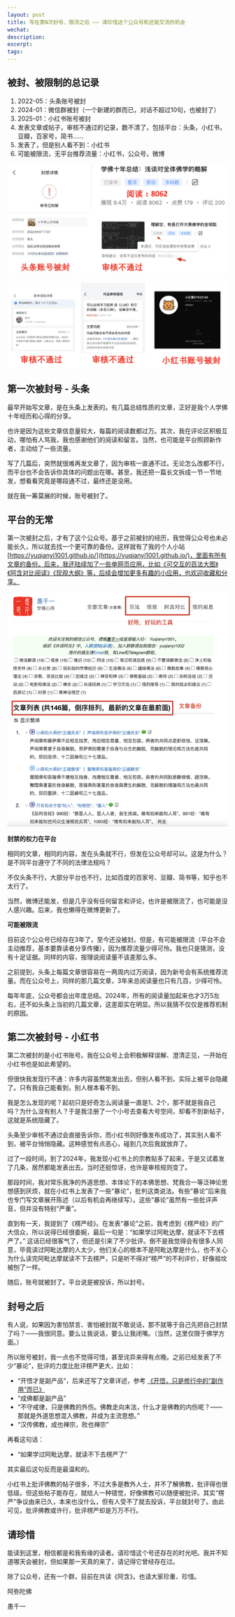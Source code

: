 ```yaml
---
layout: post
title: 写在第N次封号、限流之后 —— 请珍惜这个公众号和还能交流的机会
wechat: 
description: 
excerpt: 
tags:
---
```


## 被封、被限制的总记录

1. 2022-05：头条账号被封  
2. 2024-01：微信群被封（一个新建的群而已，对话不超过10句，也被封了）  
3. 2025-01：小红书账号被封  
4. 发表文章或帖子，审核不通过的记录，数不清了，包括平台：头条，小红书，豆瓣，百家号，简书……  
5. 发表了，但是别人看不到：小红书  
6. 可能被限流，无平台推荐流量：小红书，公众号，微博  

![](../images/2025-02-12-16-28-33.png)

![](../images/2025-02-12-16-28-56.png)

## 第一次被封号 - 头条

最早开始写文章，是在头条上发表的。有几篇总结性质的文章，正好是我个人学佛十年经历和心得的分享。

也许是因为这些文章信息量较大，每篇的阅读数都过万。其次，我在评论区积极互动，哪怕有人骂我，我也感谢他们的阅读和留言。当然，也可能是平台照顾新作者，主动给了一些流量。

写了几篇后，突然就很难再发文章了，因为审核一直通不过。无论怎么改都不行，而平台也不会告诉你具体的问题出在哪。甚至，我还把一篇长文拆成一节一节地发，想看看究竟是哪段通不过，最终还是没用。

就在我一筹莫展的时候，账号被封了。

## 平台的无常

第一次被封之后，才有了这个公众号。基于之前被封的经历，我觉得公众号也未必能长久，所以就去找一个更可靠的备份。这样就有了我的个人小站 [https://yuqianyi1001.github.io/](https://yuqianyi1001.github.io/)，里面有所有文章的备份。后来，我还陆续加了一些单网页应用，比如《可交互的百法大图》《阿含对比阅读》《现观大纲》等，后续会增加更多有趣的小应用，也欢迎收藏和分享。

![](../images/2025-02-12-16-33-34.png)

**封禁的权力在平台**

相同的文章，相同的内容，发在头条就不行，但发在公众号却可以。这是为什么？是不同平台遵守了不同的法律法规吗？

不仅头条不行，大部分平台也不行，比如百度的百家号、豆瓣、简书等，知乎也不太行了。

当然，微博还能发，但是几乎没有任何留言和评论，也许是被限流了，也可能是没人感兴趣。后来，我也懒得在微博更新了。

**可能被限流**

目前这个公众号已经存在3年了，至今还没被封。但是，有可能被限流（平台不会主动推荐，基本要靠读者分享传播），因为推荐流量少得可怜。我也只是猜测，没有十足证据。同样的内容，按理说阅读量不该差那么多。

之前提到，头条上每篇文章很容易在一两周内过万阅读，因为新号会有系统推荐流量。而在公众号上，同样的那几篇文章，3年来总阅读量也只有几百，少得可怜。

每年年底，公众号都会出年度总结。2024年，所有的阅读量加起来也才3万5左右，还不如头条上当初的几篇文章，这差距实在明显。所以我猜不仅仅是推荐机制的原因。

## 第二次被封号 - 小红书

第二次被封的是小红书账号。我在公众号上会积极解释误解、澄清正见，一开始在小红书也是如此希望的。

但很快我发现行不通：许多内容虽然能发出去，但别人看不到，实际上被平台隐藏了。只有我自己能看到，别人根本看不到。

我是怎么发现的呢？起初只是好奇怎么阅读量一直是1、2个，那不就是我自己吗？为什么没有别人？于是我注册了一个小号去查看大号空间，却看不到新帖子，这就是系统隐藏了。

头条至少审核不通过会直接告诉你，而小红书则好像发布成功了，其实别人看不到，被平台悄悄隐藏。这种感觉有点恶心，碰到几次后我就放弃了。

过了一段时间，到了2024年，我发现小红书上的宗教贴多了起来，于是又试着发了几条，居然都能发表出去。当时还挺惊讶，也许是审核规则变了。

那段时间，我对常乐我净的外道思想、本体论下的本佛思想、梵我合一等泛神论思想感到厌烦，就在小红书上发表了一些“暴论”，批判这类说法。有些“暴论”后来我也专门写文章展开陈述（以后有机会再继续写）。这些“暴论”虽然有一些批评声音，但并没有特别“严重”。

直到有一天，我提到了《楞严经》。在发表“暴论”之前，我考虑到《楞严经》的广大信众，所以说得已经很委婉，最后一句是：“如果学过阿毗达摩，就读不下去楞严了。” 这话已经很客气了，但还是引来了不少批评。倒不是我觉得会有很多人同意，毕竟读过阿毗达摩的人太少，他们关心的根本不是阿毗达摩是什么，也不关心为什么读完阿毗达摩就读不下去楞严，只是听不得对“楞严”的不利评价，好像祖坟被刨了一样。

随后，账号就被封了。平台说是被投诉，所以封号。

## 封号之后

有人说，如果因为害怕禁言、害怕被封就不敢说话，那不就等于自己先把自己封禁了吗？——我很同意。要么让我说话，要么让我闭嘴。（当然，这里仅限于佛学方面。）

所以账号被封，我一点也不觉得可惜，甚至诧异来得有点晚。之前已经发表了不少“暴论”，批评的力度比批评楞严更大，比如：

* “开悟才是副产品”，后来还写了文章详述，参考 [《开悟，只是修行中的“副作用”而已》](https://mp.weixin.qq.com/s/8vutlnqb1W0HRc86JZMlIA)  
* “成佛都是副产品”  
* “不守戒律，只是佛教的外伤。佛教走向末法，什么才是佛教的内伤呢？—— 那就是外道思想混入佛教，并成为主流思想。”  
* “汉传佛教，成也禅宗，败也禅宗”  

再看这句话：

* “如果学过阿毗达摩，就读不下去楞严了”

其实最后这句反而是最温和的。

小红书上批评佛教的帖子很多，不过大多是教外人士，并不了解佛教，批评得也很低级。但这些帖子能存在，就给人一种错觉，好像佛教可以随便被批评。其实“楞严”争议由来已久，本来也没什么，但有人受不了就去投诉，平台就封号了。由此可见，批评佛教或许行，批评楞严却是万万不行。


## 请珍惜

能读到这里，相信都是和我有缘的读者。请珍惜这个号还存在的时光吧。我并不知道哪天会被封，但如果那一天真的来了，请记得它曾经存在过。

除了公众号，还有一个群，目前在共读《阿含》。也请大家珍重、珍惜。

阿弥陀佛

愚千一
